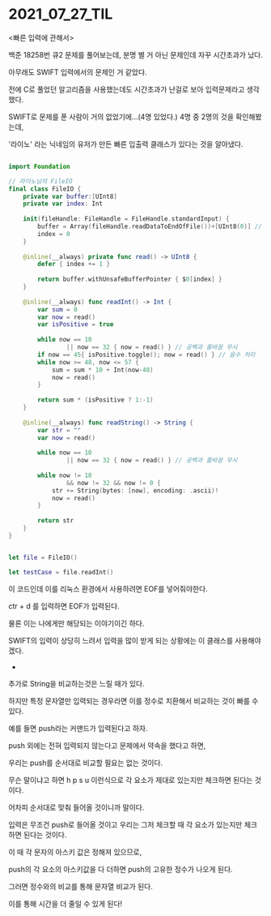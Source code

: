 # 2021_07_27_TIL

<빠른 입력에 관해서>

백준 18258번 큐2 문제를 풀어보는데, 분명 별 거 아닌 문제인데 자꾸 시간초과가 났다.

아무래도 SWIFT 입력에서의 문제인 거 같았다.

전에 C로 풀었던 알고리즘을 사용했는데도 시간초과가 난걸로 보아 입력문제라고 생각했다.

SWIFT로 문제를 푼 사람이 거의 없었기에...(4명 있었다.) 4명 중 2명의 것을 확인해봤는데,

'라이노' 라는 닉네임의 유저가 만든 빠른 입출력 클래스가 있다는 것을 알아냈다.

```swift

import Foundation

// 라이노님의 FileIO
final class FileIO {
    private var buffer:[UInt8]
    private var index: Int
    
    init(fileHandle: FileHandle = FileHandle.standardInput) {
        buffer = Array(fileHandle.readDataToEndOfFile())+[UInt8(0)] // 인덱스 범위 넘어가는 것 방지
        index = 0
    }
    
    @inline(__always) private func read() -> UInt8 {
        defer { index += 1 }
        
        return buffer.withUnsafeBufferPointer { $0[index] }
    }
    
    @inline(__always) func readInt() -> Int {
        var sum = 0
        var now = read()
        var isPositive = true
        
        while now == 10
                || now == 32 { now = read() } // 공백과 줄바꿈 무시
        if now == 45{ isPositive.toggle(); now = read() } // 음수 처리
        while now >= 48, now <= 57 {
            sum = sum * 10 + Int(now-48)
            now = read()
        }
        
        return sum * (isPositive ? 1:-1)
    }
    
    @inline(__always) func readString() -> String {
        var str = ""
        var now = read()
        
        while now == 10
                || now == 32 { now = read() } // 공백과 줄바꿈 무시
        
        while now != 10
                && now != 32 && now != 0 {
            str += String(bytes: [now], encoding: .ascii)!
            now = read()
        }
        
        return str
    }
}


let file = FileIO()

let testCase = file.readInt()

```

이 코드인데 이를 리눅스 환경에서 사용하려면 EOF를 넣어줘야한다.

ctr + d 를 입력하면 EOF가 입력된다.

물론 이는 나에게만 해당되는 이야기이긴 하다.

SWIFT의 입력이 상당히 느려서 입력을 많이 받게 되는 상황에는 이 클래스를 사용해야겠다.

+

추가로 String을 비교하는것은 느릴 때가 있다.

하지만 특정 문자열만 입력되는 경우라면 이를 정수로 치환해서 비교하는 것이 빠를 수 있다.

예를 들면 push라는 커맨드가 입력된다고 하자.

push 외에는 전혀 입력되지 않는다고 문제에서 약속을 했다고 하면,

우리는 push를 순서대로 비교할 필요는 없는 것이다.

무슨 말이냐고 하면 h p s u 이런식으로 각 요소가 제대로 있는지만 체크하면 된다는 것이다.

어차피 순서대로 맞춰 들어올 것이니까 말이다.

입력은 무조건 push로 들어올 것이고 우리는 그저 체크할 때 각 요소가 있는지만 체크하면 된다는 것이다.

이 때 각 문자의 아스키 값은 정해져 있으므로, 

push의 각 요소의 아스키값을 다 더하면 push의 고유한 정수가 나오게 된다.

그러면 정수와의 비교를 통해 문자열 비교가 된다.

이를 통해 시간을 더 줄일 수 있게 된다!
